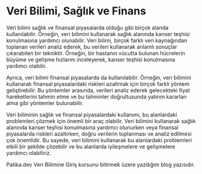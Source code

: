 # Veri Bilimi, Sağlık ve Finans
  Veri bilimi sağlık ve finansal piyasalarda olduğu gibi birçok alanda kullanılabilir. Örneğin, veri bilimini kullanarak sağlık alanında kanser teşhisi konulmasına yardımcı olunabilir. Veri bilimi, birçok farklı veri kaynağından toplanan verileri analiz ederek, bu verileri kullanarak anlamlı sonuçlar çıkarabilen bir tekniktir. Örneğin, bir hastanın vücutta bulunan hücrelerin büyüme ve gelişme hızlarını inceleyerek, kanser teşhisi konulmasına yardımcı olabilir.

  Ayrıca, veri bilimi finansal piyasalarda da kullanılabilir. Örneğin, veri bilimini kullanarak finansal piyasalardaki riskleri azaltmak için birçok farklı yöntem geliştirebilir. Bu yöntemler arasında, verileri analiz ederek gelecekteki fiyat hareketlerini tahmin etme ve bu tahminler doğrultusunda yatırım kararları alma gibi yöntemler bulunabilir.

  Veri biliminin sağlık ve finansal piyasalardaki kullanımı, bu alanlardaki problemleri çözmek için önemli bir araç olabilir. Veri bilimini kullanarak sağlık alanında kanser teşhisi konulmasına yardımcı olunurken veya finansal piyasalarda riskleri azaltırken, doğru verilerin toplanması ve analiz edilmesi çok önemlidir. Bu sayede, veri bilimini kullanarak bu alanlardaki problemleri etkili bir şekilde çözebilir ve bu alanlarda iyileşmelere ve gelişmelere yardımcı olabiliriz.









Patika.dev Veri Bilimine Giriş kursunu bitirmek üzere yazdığım blog yazısıdır.


